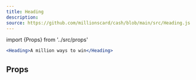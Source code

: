 ```yaml
---
title: Heading
description:
source: https://github.com/millionscard/cash/blob/main/src/Heading.js
---
```


import {Props} from '../src/props'

```jsx
<Heading>A million ways to win</Heading>
```

## Props

<Props of="Heading" />
